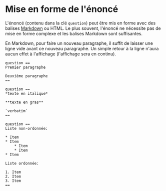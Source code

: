 # Mise en forme de l'énoncé

L'énoncé (contenu dans la clé `question`) peut être mis en forme avec des balises [Markdown](https://fr.wikipedia.org/wiki/Markdown) ou HTML. Le plus souvent, l'énoncé ne nécessite pas de mise en forme complexe et les balises Markdown sont suffisantes.

En Markdown, pour faire un nouveau paragraphe, il suffit de laisser une ligne vide avant ce nouveau paragraphe. Un simple retour à la ligne n'aura aucun effet à l'affichage (l'affichage sera en continu). 

```
question ==
Premier paragraphe

Deuxième paragraphe 
==
```

```
question ==
*texte en italique*

**texte en gras**

`verbatim`
==
```

```
question ==
Liste non-ordonnée:

* Item
* Item
    * Item
    * Item
* Item

Liste ordonnée:

1. Item
2. Item
3. Item
==
```
